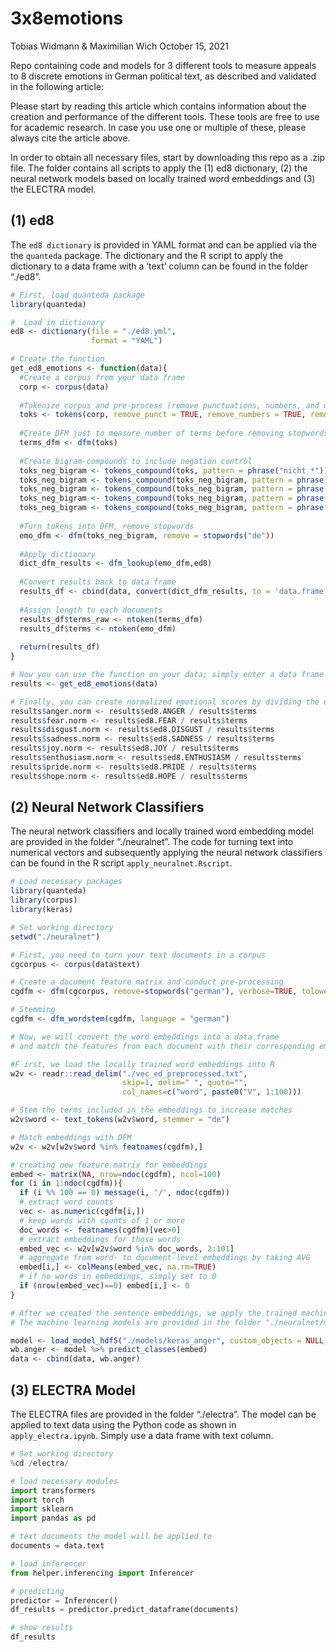 3x8emotions
================
Tobias Widmann & Maximilian Wich
October 15, 2021

Repo containing code and models for 3 different tools to measure appeals
to 8 discrete emotions in German political text, as described and
validated in the following article:

Please start by reading this article which contains information about
the creation and performance of the different tools. These tools are
free to use for academic research. In case you use one or multiple of
these, please always cite the article above.

In order to obtain all necessary files, start by downloading this repo
as a .zip file. The folder contains all scripts to apply the (1) ed8
dictionary, (2) the neural network models based on locally trained word
embeddings and (3) the ELECTRA model.

## (1) ed8

The `ed8 dictionary` is provided in YAML format and can be applied via
the the `quanteda` package. The dictionary and the R script to apply the
dictionary to a data frame with a ‘text’ column can be found in the
folder “./ed8”.

``` r
# First, load quanteda package
library(quanteda)

#  Load in dictionary
ed8 <- dictionary(file = "./ed8.yml",
                  format = "YAML")

# Create the function
get_ed8_emotions <- function(data){
  #Create a corpus from your data frame
  corp <- corpus(data)
  
  #Tokenize corpus and pre-process (remove punctuations, numbers, and urls)
  toks <- tokens(corp, remove_punct = TRUE, remove_numbers = TRUE, remove_url = TRUE)
  
  #Create DFM just to measure number of terms before removing stopwords
  terms_dfm <- dfm(toks)
  
  #Create bigram-compounds to include negation control
  toks_neg_bigram <- tokens_compound(toks, pattern = phrase("nicht *"))
  toks_neg_bigram <- tokens_compound(toks_neg_bigram, pattern = phrase("nichts *"))
  toks_neg_bigram <- tokens_compound(toks_neg_bigram, pattern = phrase("kein *"))
  toks_neg_bigram <- tokens_compound(toks_neg_bigram, pattern = phrase("keine *"))
  toks_neg_bigram <- tokens_compound(toks_neg_bigram, pattern = phrase("keinen *"))
  
  #Turn tokens into DFM, remove stopwords
  emo_dfm <- dfm(toks_neg_bigram, remove = stopwords("de"))
  
  #Apply dictionary
  dict_dfm_results <- dfm_lookup(emo_dfm,ed8)
  
  #Convert results back to data frame
  results_df <- cbind(data, convert(dict_dfm_results, to = 'data.frame'))
  
  #Assign length to each documents
  results_df$terms_raw <- ntoken(terms_dfm)
  results_df$terms <- ntoken(emo_dfm)
  
  return(results_df)
}

# Now you can use the function on your data; simply enter a data frame with a column called "text" including the text data
results <- get_ed8_emotions(data)

# Finally, you can create normalized emotional scores by dividing the ed8-scores by document length
results$anger.norm <- results$ed8.ANGER / results$terms
results$fear.norm <- results$ed8.FEAR / results$terms
results$disgust.norm <- results$ed8.DISGUST / results$terms
results$sadness.norm <- results$ed8.SADNESS / results$terms
results$joy.norm <- results$ed8.JOY / results$terms
results$enthusiasm.norm <- results$ed8.ENTHUSIASM / results$terms
results$pride.norm <- results$ed8.PRIDE / results$terms
results$hope.norm <- results$ed8.HOPE / results$terms
```

## (2) Neural Network Classifiers

The neural network classifiers and locally trained word embedding model
are provided in the folder “./neuralnet”. The code for turning text into
numerical vectors and subsequently applying the neural network
classifiers can be found in the R script `apply_neuralnet.Rscript`.

``` r
# Load necessary packages
library(quanteda)
library(corpus)
library(keras)

# Set working directory
setwd("./neuralnet")

# First, you need to turn your text documents in a corpus
cgcorpus <- corpus(data$text)

# Create a document feature matrix and conduct pre-processing
cgdfm <- dfm(cgcorpus, remove=stopwords("german"), verbose=TRUE, tolower = TRUE)

# Stemming
cgdfm <- dfm_wordstem(cgdfm, language = "german")

# Now, we will convert the word embeddings into a data frame 
# and match the features from each document with their corresponding embeddings

#F irst, we load the locally trained word embeddings into R
w2v <- readr::read_delim("./vec_ed_preprocessed.txt", 
                         skip=1, delim=" ", quote="",
                         col_names=c("word", paste0("V", 1:100)))

# Stem the terms included in the embeddings to increase matches
w2v$word <- text_tokens(w2v$word, stemmer = "de")

# Match embeddings with DFM
w2v <- w2v[w2v$word %in% featnames(cgdfm),]

# creating new feature matrix for embeddings
embed <- matrix(NA, nrow=ndoc(cgdfm), ncol=100)
for (i in 1:ndoc(cgdfm)){
  if (i %% 100 == 0) message(i, '/', ndoc(cgdfm))
  # extract word counts
  vec <- as.numeric(cgdfm[i,])
  # keep words with counts of 1 or more
  doc_words <- featnames(cgdfm)[vec>0]
  # extract embeddings for those words
  embed_vec <- w2v[w2v$word %in% doc_words, 2:101]
  # aggregate from word- to document-level embeddings by taking AVG
  embed[i,] <- colMeans(embed_vec, na.rm=TRUE)
  # if no words in embeddings, simply set to 0
  if (nrow(embed_vec)==0) embed[i,] <- 0
}

# After we created the sentence embeddings, we apply the trained machine learning models for each emotion
# The machine learning models are provided in the folder "./neuralnet/models"

model <- load_model_hdf5("./models/keras_anger", custom_objects = NULL, compile = TRUE)
wb.anger <- model %>% predict_classes(embed)
data <- cbind(data, wb.anger)
```

## (3) ELECTRA Model

The ELECTRA files are provided in the folder “./electra”. The model can
be applied to text data using the Python code as shown in
`apply_electra.ipynb`. Simply use a data frame with text column.

``` python
# Set working directory
%cd /electra/
```

``` python
# load necessary modules
import transformers
import torch
import sklearn
import pandas as pd
```

``` python
# text documents the model will be applied to
documents = data.text
```

``` python
# load inferencer
from helper.inferencing import Inferencer
```

``` python
# predicting
predictor = Inferencer()
df_results = predictor.predict_dataframe(documents)
```

``` python
# show results
df_results
```
